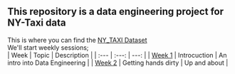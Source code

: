 ## This repository is a data engineering project for NY-Taxi data
This is where you can find the [NY_TAXI Dataset](https://www1.nyc.gov/site/tlc/about/tlc-trip-record-data.page) </br>
We'll start weekly sessions;
</br>
| Week | Topic | Description |
| :--- | :---: | ---: |
| [Week 1](https://github.com/KakaInnocent/Data-Engineering-project/tree/main/Week_1) | Introcuction | An intro into Data Engineering |
| [Week 2]() | Getting hands dirty | Up and about |
